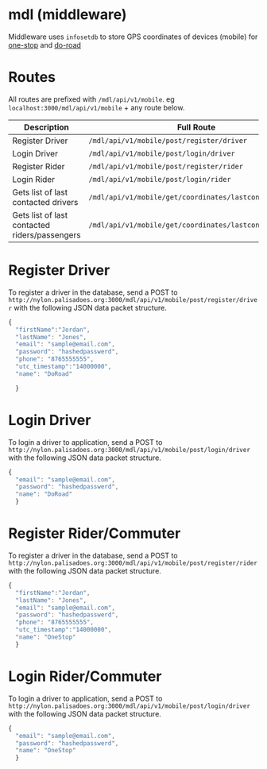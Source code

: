 # mdl (middleware)

Middleware uses `infosetdb` to store GPS coordinates of devices (mobile) for [one-stop](https://github.com/PalisadoesFoundation/one-stop) and [do-road](https://github.com/PalisadoesFoundation/do-road)

# Routes

All routes are prefixed with `/mdl/api/v1/mobile`. eg `localhost:3000/mdl/api/v1/mobile` + any route below.


| Description                                  |Full Route                |
|----------------------------------------------|--------------------------------------------------------|
| Register Driver                              |`/mdl/api/v1/mobile/post/register/driver`               |
| Login Driver                                 |`/mdl/api/v1/mobile/post/login/driver`                  |
| Register Rider                               |`/mdl/api/v1/mobile/post/register/rider`                |
| Login Rider                                  |`/mdl/api/v1/mobile/post/login/rider`                   |
| Gets list of last contacted drivers          | `/mdl/api/v1/mobile/get/coordinates/lastcontactdrivers`|
| Gets list of last contacted riders/passengers| `/mdl/api/v1/mobile/get/coordinates/lastcontactdrivers`|


# Register Driver
To register a driver in the database, send a POST to `http://nylon.palisadoes.org:3000/mdl/api/v1/mobile/post/register/driver` with the following JSON data packet structure.

```javascript
{
  "firstName":"Jordan",
  "lastName": "Jones",
  "email": "sample@email.com",
  "password": "hashedpasswerd",
  "phone": "8765555555",
  "utc_timestamp":"14000000",
  "name": "DoRoad"

  }
```

# Login Driver
To login a driver to application, send a POST to `http://nylon.palisadoes.org:3000/mdl/api/v1/mobile/post/login/driver` with the following JSON data packet structure.

```javascript
{
  "email": "sample@email.com",
  "password": "hashedpasswerd",
  "name": "DoRoad"
  }
```

# Register Rider/Commuter
To register a driver in the database, send a POST to `http://nylon.palisadoes.org:3000/mdl/api/v1/mobile/post/register/rider` with the following JSON data packet structure.

```javascript
{
  "firstName":"Jordan",
  "lastName": "Jones",
  "email": "sample@email.com",
  "password": "hashedpasswerd",
  "phone": "8765555555",
  "utc_timestamp":"14000000",
  "name": "OneStop"
  }
```

# Login Rider/Commuter
To login a driver to application, send a POST to `http://nylon.palisadoes.org:3000/mdl/api/v1/mobile/post/login/driver` with the following JSON data packet structure.

```javascript
{
  "email": "sample@email.com",
  "password": "hashedpasswerd",
  "name": "OneStop"
  }
```
